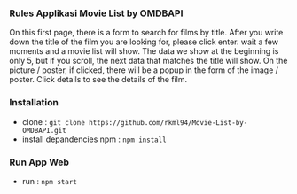 ### Rules Applikasi Movie List by OMDBAPI
On this first page, there is a form to search for films by title.
After you write down the title of the film you are looking for, please click enter. wait a few moments and a movie list will show.
The data we show at the beginning is only 5, but if you scroll, the next data that matches the title will show.
On the picture / poster, if clicked, there will be a popup in the form of the image / poster.
Click details to see the details of the film.

### Installation
- clone : `git clone https://github.com/rkml94/Movie-List-by-OMDBAPI.git`
- install depandencies npm : `npm install`

### Run App Web
- run : `npm start`
